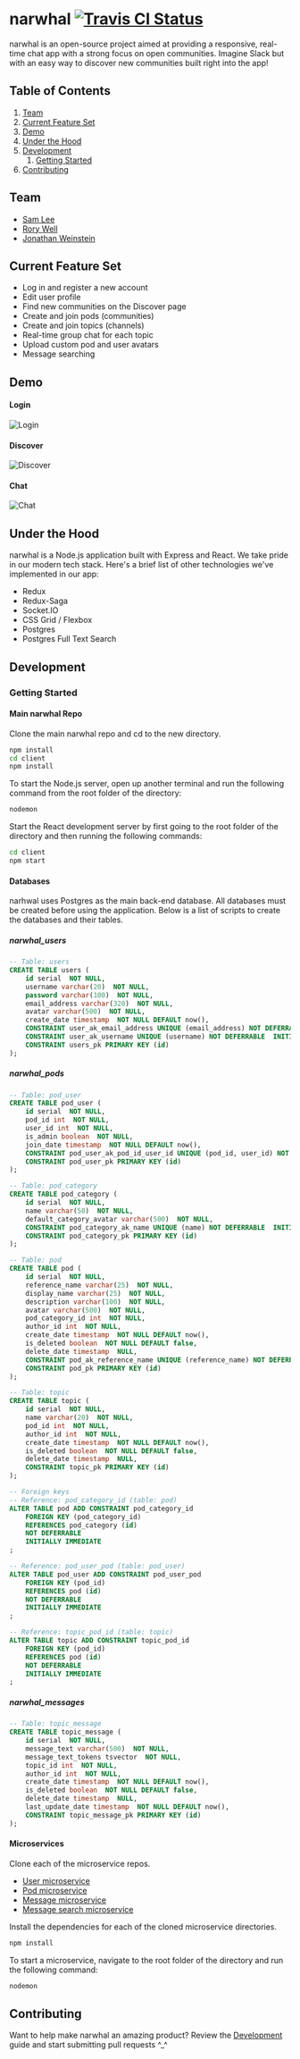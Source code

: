 # narwhal [![Travis CI Status](https://travis-ci.org/narwhal-chat/narwhal.svg?branch=master)](https://travis-ci.org/narwhal-chat)

narwhal is an open-source project aimed at providing a responsive, real-time chat app with a strong focus on open communities. Imagine Slack but with an easy way to discover new communities built right into the app!

## Table of Contents

1. [Team](#team)
1. [Current Feature Set](#current-feature-set)
1. [Demo](#demo)
1. [Under the Hood](#under-the-hood)
1. [Development](#development)
    1. [Getting Started](#getting-started)
1. [Contributing](#contributing)

## Team

- [Sam Lee](https://github.com/sleex89)
- [Rory Well](https://github.com/roryewell)
- [Jonathan Weinstein](https://github.com/JonathanWeinstein)

## Current Feature Set

- Log in and register a new account
- Edit user profile
- Find new communities on the Discover page
- Create and join pods (communities)
- Create and join topics (channels)
- Real-time group chat for each topic
- Upload custom pod and user avatars
- Message searching

## Demo

#### Login
![Login](https://ibb.co/4SmWZT2 "Login")

#### Discover
![Discover](https://ibb.co/fY7rs1G "Discover")

#### Chat
![Chat](https://ibb.co/3BYJjmT "Chat")

## Under the Hood

narwhal is a Node.js application built with Express and React. We take pride in our modern tech stack. Here's a brief list of other technologies we've implemented in our app:

- Redux
- Redux-Saga
- Socket.IO
- CSS Grid / Flexbox
- Postgres
- Postgres Full Text Search

## Development

### Getting Started

#### Main narwhal Repo

Clone the main narwhal repo and cd to the new directory.

```sh
npm install
cd client
npm install
```

To start the Node.js server, open up another terminal and run the following command from the root folder of the directory:

```sh
nodemon
```

Start the React development server by first going to the root folder of the directory and then running the following commands:
```sh
cd client
npm start
```

#### Databases

narhwal uses Postgres as the main back-end database. All databases must be created before using the application. Below is a list of scripts to create the databases and their tables.

##### narwhal_users

```sql
-- Table: users
CREATE TABLE users (
    id serial  NOT NULL,
    username varchar(20)  NOT NULL,
    password varchar(100)  NOT NULL,
    email_address varchar(320)  NOT NULL,
    avatar varchar(500)  NOT NULL,
    create_date timestamp  NOT NULL DEFAULT now(),
    CONSTRAINT user_ak_email_address UNIQUE (email_address) NOT DEFERRABLE  INITIALLY IMMEDIATE,
    CONSTRAINT user_ak_username UNIQUE (username) NOT DEFERRABLE  INITIALLY IMMEDIATE,
    CONSTRAINT users_pk PRIMARY KEY (id)
);
```

##### narwhal_pods

```sql
-- Table: pod_user
CREATE TABLE pod_user (
    id serial  NOT NULL,
    pod_id int  NOT NULL,
    user_id int  NOT NULL,
    is_admin boolean  NOT NULL,
    join_date timestamp  NOT NULL DEFAULT now(),
    CONSTRAINT pod_user_ak_pod_id_user_id UNIQUE (pod_id, user_id) NOT DEFERRABLE  INITIALLY IMMEDIATE,
    CONSTRAINT pod_user_pk PRIMARY KEY (id)
);

-- Table: pod_category
CREATE TABLE pod_category (
    id serial  NOT NULL,
    name varchar(50)  NOT NULL,
    default_category_avatar varchar(500)  NOT NULL,
    CONSTRAINT pod_category_ak_name UNIQUE (name) NOT DEFERRABLE  INITIALLY IMMEDIATE,
    CONSTRAINT pod_category_pk PRIMARY KEY (id)
);

-- Table: pod
CREATE TABLE pod (
    id serial  NOT NULL,
    reference_name varchar(25)  NOT NULL,
    display_name varchar(25)  NOT NULL,
    description varchar(100)  NOT NULL,
    avatar varchar(500)  NOT NULL,
    pod_category_id int  NOT NULL,
    author_id int  NOT NULL,
    create_date timestamp  NOT NULL DEFAULT now(),
    is_deleted boolean  NOT NULL DEFAULT false,
    delete_date timestamp  NULL,
    CONSTRAINT pod_ak_reference_name UNIQUE (reference_name) NOT DEFERRABLE  INITIALLY IMMEDIATE,
    CONSTRAINT pod_pk PRIMARY KEY (id)
);

-- Table: topic
CREATE TABLE topic (
    id serial  NOT NULL,
    name varchar(20)  NOT NULL,
    pod_id int  NOT NULL,
    author_id int  NOT NULL,
    create_date timestamp  NOT NULL DEFAULT now(),
    is_deleted boolean  NOT NULL DEFAULT false,
    delete_date timestamp  NULL,
    CONSTRAINT topic_pk PRIMARY KEY (id)
);

-- Foreign keys
-- Reference: pod_category_id (table: pod)
ALTER TABLE pod ADD CONSTRAINT pod_category_id
    FOREIGN KEY (pod_category_id)
    REFERENCES pod_category (id)  
    NOT DEFERRABLE 
    INITIALLY IMMEDIATE
;

-- Reference: pod_user_pod (table: pod_user)
ALTER TABLE pod_user ADD CONSTRAINT pod_user_pod
    FOREIGN KEY (pod_id)
    REFERENCES pod (id)  
    NOT DEFERRABLE 
    INITIALLY IMMEDIATE
;

-- Reference: topic_pod_id (table: topic)
ALTER TABLE topic ADD CONSTRAINT topic_pod_id
    FOREIGN KEY (pod_id)
    REFERENCES pod (id)  
    NOT DEFERRABLE 
    INITIALLY IMMEDIATE
;
```

##### narwhal_messages

```sql
-- Table: topic_message
CREATE TABLE topic_message (
    id serial  NOT NULL,
    message_text varchar(500)  NOT NULL,
    message_text_tokens tsvector  NOT NULL,
    topic_id int  NOT NULL,
    author_id int  NOT NULL,
    create_date timestamp  NOT NULL DEFAULT now(),
    is_deleted boolean  NOT NULL DEFAULT false,
    delete_date timestamp  NULL,
    last_update_date timestamp  NOT NULL DEFAULT now(),
    CONSTRAINT topic_message_pk PRIMARY KEY (id)
);
```

#### Microservices

Clone each of the microservice repos.

- [User microservice](https://github.com/narwhal-chat/narwhal-user-microservice)
- [Pod microservice](https://github.com/narwhal-chat/narwhal-pod-microservice)
- [Message microservice](https://github.com/narwhal-chat/narwhal-message-microservice)
- [Message search microservice](https://github.com/narwhal-chat/narwhal-message-search-microservice)

Install the dependencies for each of the cloned microservice directories.

```sh
npm install
```

To start a microservice, navigate to the root folder of the directory and run the following command:

```sh
nodemon
```

## Contributing

Want to help make narwhal an amazing product? Review the [Development](#development) guide and start submitting pull requests ^_^
